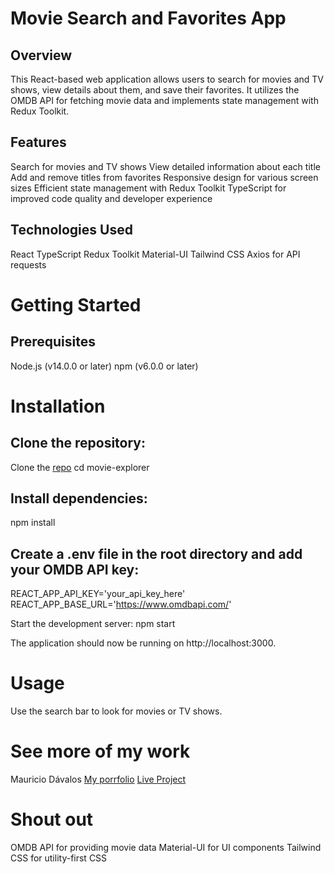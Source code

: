 # Movie Search and Favorites App

## Overview
This React-based web application allows users to search for movies and TV shows, view details about them, and save their favorites. It utilizes the OMDB API for fetching movie data and implements state management with Redux Toolkit.

## Features
Search for movies and TV shows
View detailed information about each title
Add and remove titles from favorites
Responsive design for various screen sizes
Efficient state management with Redux Toolkit
TypeScript for improved code quality and developer experience

## Technologies Used
React
TypeScript
Redux Toolkit
Material-UI
Tailwind CSS
Axios for API requests

# Getting Started
## Prerequisites

Node.js (v14.0.0 or later)
npm (v6.0.0 or later)

# Installation

## Clone the repository:
Clone the [repo](https://github.com/MauDavalos10/movie-explorer)
cd movie-explorer

## Install dependencies:
npm install

## Create a .env file in the root directory and add your OMDB API key:
REACT_APP_API_KEY='your_api_key_here'
REACT_APP_BASE_URL='https://www.omdbapi.com/'

Start the development server:
npm start


The application should now be running on http://localhost:3000.

# Usage

Use the search bar to look for movies or TV shows.

# See more of my work
Mauricio Dávalos
[My porrfolio](https://mau-portfolio-three.vercel.app/)
[Live Project](https://movie-explorer-chi.vercel.app/)


# Shout out
OMDB API for providing movie data
Material-UI for UI components
Tailwind CSS for utility-first CSS